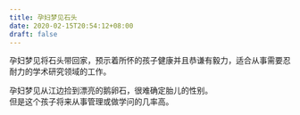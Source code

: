 ```yaml
---
title: 孕妇梦见石头
date: 2020-02-15T20:54:12+08:00
draft: false
---
```


孕妇梦见将石头带回家，预示着所怀的孩子健康并且恭谦有毅力，适合从事需要忍耐力的学术研究领域的工作。<br>

孕妇梦见从江边捡到漂亮的鹅卵石，很难确定胎儿的性别。<br>
但是这个孩子将来从事管理或做学问的几率高。<br>

